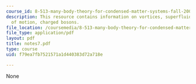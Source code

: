 ```yaml
---
course_id: 8-513-many-body-theory-for-condensed-matter-systems-fall-2004
description: This resource contains information on vortices, superfluid equations
  of motion, charged bosons.
file_location: /coursemedia/8-513-many-body-theory-for-condensed-matter-systems-fall-2004/f79ea7fb7521571a1d440383d72a718e_notes7.pdf
file_type: application/pdf
layout: pdf
title: notes7.pdf
type: course
uid: f79ea7fb7521571a1d440383d72a718e

---
```

None
